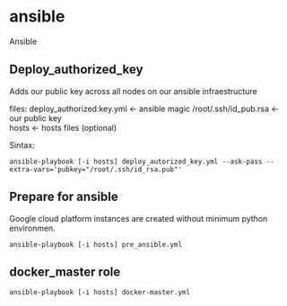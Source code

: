 # ansible
Ansible

Deploy_authorized_key
---------------------

Adds our public key across all nodes on our ansible infraestructure 

files: 
deploy_authorized:key.yml  <- ansible magic
/root/.ssh/id_pub.rsa      <- our public key  
hosts                      <- hosts files (optional) 

Sintax: 

```
ansible-playbook [-i hosts] deploy_autorized_key.yml --ask-pass --extra-vars='pubkey="/root/.ssh/id_rsa.pub"'
```

Prepare for ansible
-------------------

Google cloud platform instances are created without minimum python environmen. 

```
ansible-playbook [-i hosts] pre_ansible.yml
```

docker_master role
------------------

```
ansible-playbook [-i hosts] docker-master.yml
```


